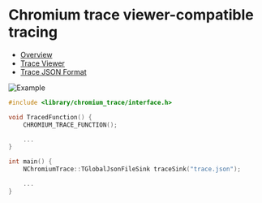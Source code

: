 # Chromium trace viewer-compatible tracing

- [Overview](https://www.chromium.org/developers/how-tos/trace-event-profiling-tool)
- [Trace Viewer](https://github.com/catapult-project/catapult/tree/master/tracing)
- [Trace JSON Format](https://docs.google.com/document/d/1CvAClvFfyA5R-PhYUmn5OOQtYMH4h6I0nSsKchNAySU/preview)

![Example](https://jing.yandex-team.ru/files/borman/browsertracing_2016-04-08_02-22-17.png)

```cpp
#include <library/chromium_trace/interface.h>

void TracedFunction() {
    CHROMIUM_TRACE_FUNCTION();

    ...
}

int main() {
    NChromiumTrace::TGlobalJsonFileSink traceSink("trace.json");

    ...
}
```
